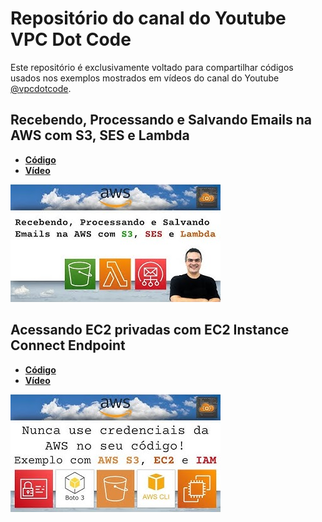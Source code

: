 # Repositório do canal do Youtube VPC Dot Code  

Este repositório é exclusivamente voltado para compartilhar códigos usados nos exemplos mostrados em vídeos do canal do Youtube [@vpcdotcode](https://www.youtube.com/@vpcdotcode).

## Recebendo, Processando e Salvando Emails na AWS com S3, SES e Lambda

- [**Código**](https://github.com/ricardoteix/vpcdotcode_youtube_repo/tree/master/ses-email-receiving)
- [**Vídeo**](https://www.youtube.com/watch?v=DuouLiak9lY)

[![Recebendo, Processando e Salvando Emails na AWS com S3, SES e Lambda](assets/recebendo_emails.jpg)](https://www.youtube.com/watch?v=DuouLiak9lY)

## Acessando EC2 privadas com EC2 Instance Connect Endpoint

- [**Código**](https://github.com/ricardoteix/vpcdotcode_youtube_repo/tree/master/infra-demo-ec2-instance-connect)
- [**Vídeo**](https://www.youtube.com/watch?v=BCVkyoe9aoI)

[![Nunca use credenciais da AWS no seu código!](assets/nunca_use_credenciais.jpg)](https://www.youtube.com/watch?v=BCVkyoe9aoI)
